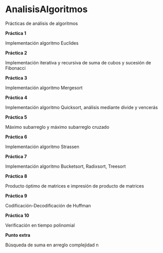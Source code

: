 # AnalisisAlgoritmos
Prácticas de análisis de algoritmos

<B>Práctica 1</b>

Implementación algoritmo Euclides

<B>Práctica 2</b>

Implementación iterativa y recursiva de suma de cubos y sucesión de Fibonacci

<B>Práctica 3</b>

Implementación algoritmo Mergesort

<B>Práctica 4</b>

Implementación algoritmo Quicksort, análisis mediante divide y vencerás

<B>Práctica 5</b>

Máximo subarreglo y máximo subarreglo cruzado

<B>Práctica 6</b>

Implementación algoritmo Strassen

<B>Práctica 7</b>

Implementación algoritmo Bucketsort, Radixsort, Treesort

<B>Práctica 8</b>

Producto óptimo de matrices e impresión de producto de matrices

<B>Práctica 9</b>

Codificación-Decodificación de Huffman

<B>Práctica 10</b>

Verificación en tiempo polinomial

<B>Punto extra</b>

Búsqueda de suma en arreglo complejidad n

